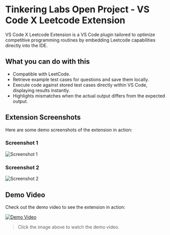 # Tinkering Labs Open Project - VS Code X Leetcode Extension  
VS Code X Leetcode Extension is a VS Code plugin tailored to optimize competitive programming routines by embedding Leetcode capabilities directly into the IDE.  

## What you can do with this  
- Compatible with LeetCode.  
- Retrieve example test cases for questions and save them locally.  
- Execute code against stored test cases directly within VS Code, displaying results instantly.  
- Highlights mismatches when the actual output differs from the expected output.  

## Extension Screenshots  
Here are some demo screenshots of the extension in action:  

### Screenshot 1  
![Screenshot 1](path/to/demo-image1.png)  

### Screenshot 2  
![Screenshot 2](path/to/demo-image2.png)  

## Demo Video  
Check out the demo video to see the extension in action:  

[![Demo Video](path/to/video-thumbnail.png)](path/to/demo-video.mp4)  

> Click the image above to watch the demo video.  

